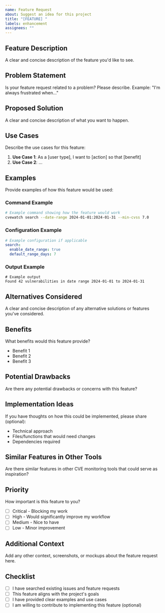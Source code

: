 ```yaml
---
name: Feature Request
about: Suggest an idea for this project
title: "[FEATURE] "
labels: enhancement
assignees: ""
---
```


## Feature Description

A clear and concise description of the feature you'd like to see.

## Problem Statement

Is your feature request related to a problem? Please describe.
Example: "I'm always frustrated when..."

## Proposed Solution

A clear and concise description of what you want to happen.

## Use Cases

Describe the use cases for this feature:

1. **Use Case 1**: As a [user type], I want to [action] so that [benefit]
2. **Use Case 2**: ...

## Examples

Provide examples of how this feature would be used:

### Command Example

```bash
# Example command showing how the feature would work
cvewatch search --date-range 2024-01-01:2024-01-31 --min-cvss 7.0
```

### Configuration Example

```yaml
# Example configuration if applicable
search:
  enable_date_range: true
  default_range_days: 7
```

### Output Example

```
# Example output
Found 42 vulnerabilities in date range 2024-01-01 to 2024-01-31
```

## Alternatives Considered

A clear and concise description of any alternative solutions or features you've considered.

## Benefits

What benefits would this feature provide?

- Benefit 1
- Benefit 2
- Benefit 3

## Potential Drawbacks

Are there any potential drawbacks or concerns with this feature?

## Implementation Ideas

If you have thoughts on how this could be implemented, please share (optional):

- Technical approach
- Files/functions that would need changes
- Dependencies required

## Similar Features in Other Tools

Are there similar features in other CVE monitoring tools that could serve as inspiration?

## Priority

How important is this feature to you?

- [ ] Critical - Blocking my work
- [ ] High - Would significantly improve my workflow
- [ ] Medium - Nice to have
- [ ] Low - Minor improvement

## Additional Context

Add any other context, screenshots, or mockups about the feature request here.

## Checklist

- [ ] I have searched existing issues and feature requests
- [ ] This feature aligns with the project's goals
- [ ] I have provided clear examples and use cases
- [ ] I am willing to contribute to implementing this feature (optional)
